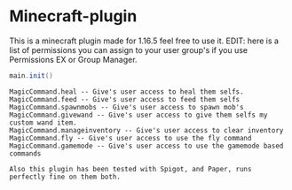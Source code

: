 # Minecraft-plugin
This is a minecraft plugin made for 1.16.5 feel free to use it.
EDIT: here is a list of permissions you can assign to your user group's if you use Permissions EX or Group Manager.

```java
main.init()
```

```
MagicCommand.heal -- Give's user access to heal them selfs.
MagicCommand.feed -- Give's user access to feed them selfs
MagicCommand.spawnmobs -- Give's user access to spawn mob's
MagicCommand.givewand -- Give's user access to give them selfs my custom wand item.
MagicCommand.manageinventory -- Give's user access to clear inventory
MagicCommand.fly -- Give's user access to use the fly command
MagicCommand.gamemode -- Give's user access to use the gamemode based commands

Also this plugin has been tested with Spigot, and Paper, runs perfectly fine on them both.
```
